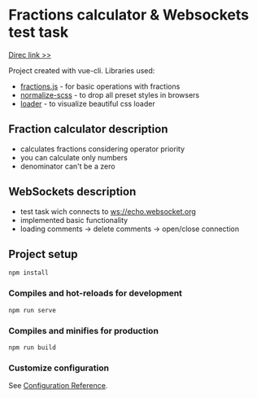 # Fractions calculator & Websockets test task

[Direc link >>](https://katerren.github.io/fractions-websockets/)

Project created with vue-cli.
Libraries used: 
- [fractions.js](https://www.npmjs.com/package/fractions) - for basic operations with fractions
- [normalize-scss](https://www.npmjs.com/package/normalize-scss) - to drop all preset styles in browsers
- [loader](https://loading.io/css/) - to visualize beautiful css loader

## Fraction calculator description 
- calculates fractions considering operator priority
- you can calculate only numbers
- denominator can't be a zero

## WebSockets description
- test task wich connects to [ws://echo.websocket.org](http://websocket.org/echo.html)
- implemented basic functionality
- loading comments -> delete comments -> open/close connection

## Project setup
```
npm install
```

### Compiles and hot-reloads for development
```
npm run serve
```

### Compiles and minifies for production
```
npm run build
```

### Customize configuration
See [Configuration Reference](https://cli.vuejs.org/config/).
